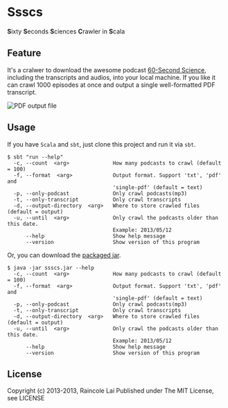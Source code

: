 # Ssscs

**S**ixty **S**econds **S**ciences **C**rawler in **S**cala


## Feature

It's a cralwer to download the awesome podcast [60-Second Science](http://www.scientificamerican.com/), including the transcripts and audios, into your local machine. If you like it can crawl 1000 episodes at once and output a single well-formatted PDF transcript.

![PDF output file](http://i.imgur.com/cXqy26O.png)

## Usage

If you have `Scala` and `sbt`, just clone this project and run it via `sbt`.

    $ sbt "run --help"
      -c, --count  <arg>              How many podcasts to crawl (default = 100)
      -f, --format  <arg>             Output format. Support 'txt', 'pdf' and
                                      'single-pdf' (default = text)
      -p, --only-podcast              Only crawl podcasts(mp3)
      -t, --only-transcript           Only crawl transcripts
      -d, --output-directory  <arg>   Where to store crawled files (default = output)
      -u, --until  <arg>              Only crawl the podcasts older than this date.
                                      Example: 2013/05/12
          --help                      Show help message
          --version                   Show version of this program

Or, you can download the [packaged jar]().

    $ java -jar ssscs.jar --help
      -c, --count  <arg>              How many podcasts to crawl (default = 100)
      -f, --format  <arg>             Output format. Support 'txt', 'pdf' and
                                      'single-pdf' (default = text)
      -p, --only-podcast              Only crawl podcasts(mp3)
      -t, --only-transcript           Only crawl transcripts
      -d, --output-directory  <arg>   Where to store crawled files (default = output)
      -u, --until  <arg>              Only crawl the podcasts older than this date.
                                      Example: 2013/05/12
          --help                      Show help message
          --version                   Show version of this program
          
## License

Copyright (c) 2013-2013, Raincole Lai
Published under The MIT License, see LICENSE